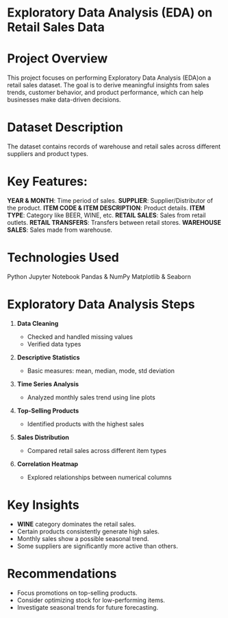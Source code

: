 # Exploratory Data Analysis (EDA) on Retail Sales Data

# Project Overview
This project focuses on performing Exploratory Data Analysis (EDA)on a retail sales dataset. The goal is to derive meaningful insights from sales trends, customer behavior, and product performance, which can help businesses make data-driven decisions.

# Dataset Description

The dataset contains records of warehouse and retail sales across different suppliers and product types.

# Key Features:
 **YEAR & MONTH**: Time period of sales.
 **SUPPLIER**: Supplier/Distributor of the product.
 **ITEM CODE & ITEM DESCRIPTION**: Product details.
 **ITEM TYPE**: Category like BEER, WINE, etc.
 **RETAIL SALES**: Sales from retail outlets.
 **RETAIL TRANSFERS**: Transfers between retail stores.
 **WAREHOUSE SALES**: Sales made from warehouse.

# Technologies Used
Python
Jupyter Notebook
Pandas & NumPy
Matplotlib & Seaborn

# Exploratory Data Analysis Steps

1. **Data Cleaning**
   - Checked and handled missing values
   - Verified data types

2. **Descriptive Statistics**
   - Basic measures: mean, median, mode, std deviation

3. **Time Series Analysis**
   - Analyzed monthly sales trend using line plots

4. **Top-Selling Products**
   - Identified products with the highest sales

5. **Sales Distribution**
   - Compared retail sales across different item types

6. **Correlation Heatmap**
   - Explored relationships between numerical columns

# Key Insights

- **WINE** category dominates the retail sales.
- Certain products consistently generate high sales.
- Monthly sales show a possible seasonal trend.
- Some suppliers are significantly more active than others.

# Recommendations

- Focus promotions on top-selling products.
- Consider optimizing stock for low-performing items.
- Investigate seasonal trends for future forecasting.

